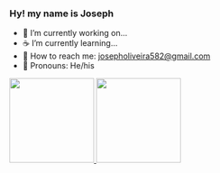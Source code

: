 
### Hy! my name is Joseph

- 🚩  I’m currently working on...
- ☕️  I’m currently learning...
- 💬  How to reach me: josepholiveira582@gmail.com
- 📢  Pronouns: He/his

<div>
  <a href="https://github.com/PastorelliJulia">
  <img height="150em" src="https://github-readme-stats.vercel.app/api?username=OliveiraJoseph&show_icons=true&theme=dracula&include_all_comsits=true&count_private=true"/>
    <img height="150em" src="https://github-readme-stats.vercel.app/api/top-langs/?username=OliveiraJoseph&layout=compact&langs_count=7&theme=dracula"/>

</div>
